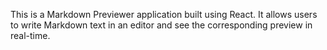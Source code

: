 This is a Markdown Previewer application built using React. It allows users to write Markdown text in an editor and see the corresponding preview in real-time.